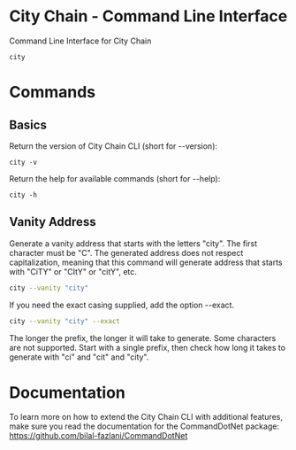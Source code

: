 # City Chain - Command Line Interface
Command Line Interface for City Chain

```
city
```

# Commands

## Basics

Return the version of City Chain CLI (short for --version):

```
city -v
```

Return the help for available commands (short for --help):
```
city -h
```


## Vanity Address

Generate a vanity address that starts with the letters "city". The first character must be "C". The 
generated address does not respect capitalization, meaning that this command will generate address
that starts with "CiTY" or "CItY" or "citY", etc.

```sh
city --vanity "city"
```

If you need the exact casing supplied, add the option --exact.

```sh
city --vanity "city" --exact
```

The longer the prefix, the longer it will take to generate. Some characters are not supported. Start 
with a single prefix, then check how long it takes to generate with "ci" and "cit" and "city".

# Documentation

To learn more on how to extend the City Chain CLI with additional features, make sure you read 
the documentation for the CommandDotNet package: https://github.com/bilal-fazlani/CommandDotNet

